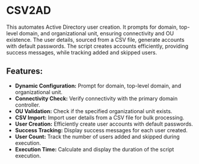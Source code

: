 # CSV2AD
This automates Active Directory user creation. It prompts for domain, top-level domain, and organizational unit, ensuring connectivity and OU existence. The user details, sourced from a CSV file, generate accounts with default passwords. The script creates accounts efficiently, providing success messages, while tracking added and skipped users. 
## Features:

- **Dynamic Configuration:** Prompt for domain, top-level domain, and organizational unit.
- **Connectivity Check:** Verify connectivity with the primary domain controller.
- **OU Validation:** Check if the specified organizational unit exists.
- **CSV Import:** Import user details from a CSV file for bulk processing.
- **User Creation:** Efficiently create user accounts with default passwords.
- **Success Tracking:** Display success messages for each user created.
- **User Count:** Track the number of users added and skipped during execution.
- **Execution Time:** Calculate and display the duration of the script execution.
